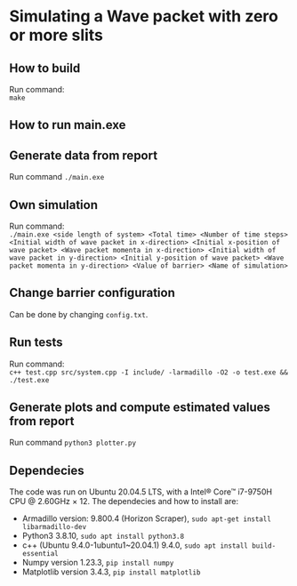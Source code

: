 # Simulating a Wave packet with zero or more slits

## How to build
Run command:  
`make`

## How to run main.exe
## Generate data from report
Run command 
`./main.exe`

## Own simulation
Run command:  
`./main.exe <side length of system> <Total time> <Number of time steps> <Initial width of wave packet in x-direction> <Initial x-position of wave packet> <Wave packet momenta in x-direction> <Initial width of wave packet in y-direction> <Initial y-position of wave packet> <Wave packet momenta in y-direction> <Value of barrier> <Name of simulation>` 

## Change barrier configuration
Can be done by changing `config.txt`.

## Run tests
Run command:   
`c++ test.cpp src/system.cpp -I include/ -larmadillo -O2 -o test.exe && ./test.exe`

## Generate plots and compute estimated values from report
Run command  `python3 plotter.py`  

## Dependecies
The code was run on Ubuntu 20.04.5 LTS, with a Intel® Core™ i7-9750H CPU @ 2.60GHz × 12. The dependecies and how to install are:  
* Armadillo version: 9.800.4 (Horizon Scraper), `sudo apt-get install libarmadillo-dev`
* Python3 3.8.10, `sudo apt install python3.8`
* c++ (Ubuntu 9.4.0-1ubuntu1~20.04.1) 9.4.0, `sudo apt install build-essential`
* Numpy version 1.23.3, `pip install numpy`
* Matplotlib version 3.4.3, `pip install matplotlib`
